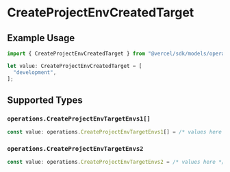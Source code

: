 # CreateProjectEnvCreatedTarget

## Example Usage

```typescript
import { CreateProjectEnvCreatedTarget } from "@vercel/sdk/models/operations";

let value: CreateProjectEnvCreatedTarget = [
  "development",
];
```

## Supported Types

### `operations.CreateProjectEnvTargetEnvs1[]`

```typescript
const value: operations.CreateProjectEnvTargetEnvs1[] = /* values here */
```

### `operations.CreateProjectEnvTargetEnvs2`

```typescript
const value: operations.CreateProjectEnvTargetEnvs2 = /* values here */
```

